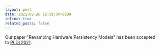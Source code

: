 ```yaml
---
layout: post
date: 2021-02-26 15:59:00+0900
inline: true
related_posts: false
---
```


Our paper "Revamping Hardware Persistency Models" has been accepted to [PLDI 2021](https://pldi21.sigplan.org/).
